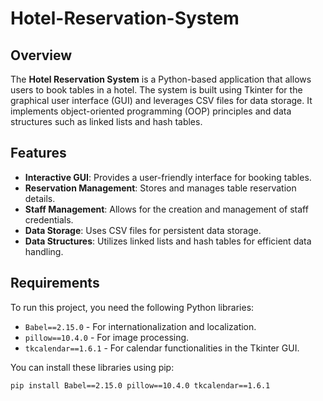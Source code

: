 # Hotel-Reservation-System

## Overview

The **Hotel Reservation System** is a Python-based application that allows users to book tables in a hotel. The system is built using Tkinter for the graphical user interface (GUI) and leverages CSV files for data storage. It implements object-oriented programming (OOP) principles and data structures such as linked lists and hash tables.

## Features

- **Interactive GUI**: Provides a user-friendly interface for booking tables.
- **Reservation Management**: Stores and manages table reservation details.
- **Staff Management**: Allows for the creation and management of staff credentials.
- **Data Storage**: Uses CSV files for persistent data storage.
- **Data Structures**: Utilizes linked lists and hash tables for efficient data handling.

## Requirements

To run this project, you need the following Python libraries:

- `Babel==2.15.0` - For internationalization and localization.
- `pillow==10.4.0` - For image processing.
- `tkcalendar==1.6.1` - For calendar functionalities in the Tkinter GUI.

You can install these libraries using pip:

```bash
pip install Babel==2.15.0 pillow==10.4.0 tkcalendar==1.6.1
